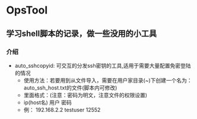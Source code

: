 # OpsTool
学习shell脚本的记录，做一些没用的小工具
---
### 介绍
- auto_sshcopyid: 可交互的分发ssh密钥的工具,适用于需要大量配置免密登陆的情况
    - 使用方法：若要用到从文件导入，需要在用户家目录(~)下创建一个名为：auto_ssh_host.txt的文件(脚本内可修改)
    - 里面格式：(注意：密码为明文，注意文件的权限设置)
    -    ip(host名) 用户 密码
    - 例： 192.168.2.2 testuser 12552
  
